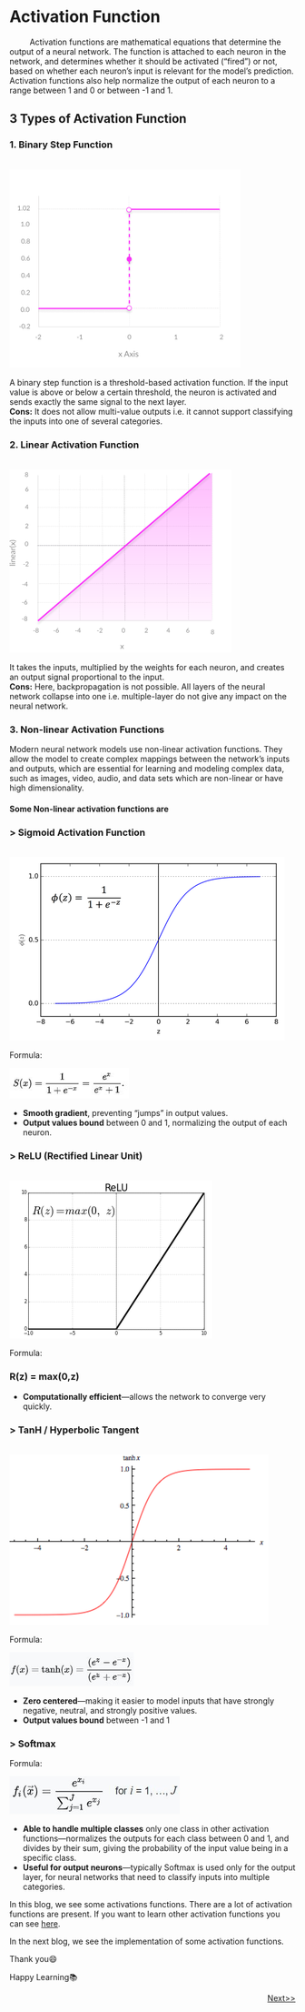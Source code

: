 # Activation Function

&nbsp;&nbsp;&nbsp;&nbsp;&nbsp;&nbsp;&nbsp;&nbsp; Activation functions are mathematical equations that determine the output of a neural network. The function is attached to each neuron in the network, and determines whether it should be activated (“fired”) or not, based on whether each neuron’s input is relevant for the model’s prediction. Activation functions also help normalize the output of each neuron to a range between 1 and 0 or between -1 and 1.

## 3 Types of Activation Function

### 1. Binary Step Function

&nbsp;&nbsp;&nbsp;&nbsp;&nbsp;&nbsp;&nbsp;&nbsp;&nbsp;&nbsp;&nbsp;&nbsp;&nbsp;&nbsp;&nbsp;&nbsp;&nbsp;&nbsp;&nbsp;&nbsp;&nbsp;&nbsp;&nbsp;&nbsp;&nbsp;&nbsp;&nbsp;&nbsp;&nbsp;&nbsp;&nbsp;&nbsp;&nbsp;&nbsp;&nbsp;&nbsp;&nbsp;&nbsp;&nbsp;&nbsp;&nbsp;&nbsp;&nbsp;&nbsp;&nbsp;&nbsp;&nbsp;&nbsp; ![Binary step function](Image/binarystepfunction.png)

A binary step function is a threshold-based activation function. If the input value is above or below a certain threshold, the neuron is activated and sends exactly the same signal to the next layer.<br>
**Cons:** It does not allow multi-value outputs i.e. it cannot support classifying the inputs into one of several categories.
### 2. Linear Activation Function

&nbsp;&nbsp;&nbsp;&nbsp;&nbsp;&nbsp;&nbsp;&nbsp;&nbsp;&nbsp;&nbsp;&nbsp;&nbsp;&nbsp;&nbsp;&nbsp;&nbsp;&nbsp;&nbsp;&nbsp;&nbsp;&nbsp;&nbsp;&nbsp;&nbsp;&nbsp;&nbsp;&nbsp;&nbsp;&nbsp;&nbsp;&nbsp;&nbsp;&nbsp;&nbsp;&nbsp;&nbsp;&nbsp;&nbsp;&nbsp;&nbsp;&nbsp;&nbsp;&nbsp;&nbsp;&nbsp;&nbsp;&nbsp; ![Linear activation function](Image/linear-activation.png)

It takes the inputs, multiplied by the weights for each neuron, and creates an output signal proportional to the input.<br>
**Cons:** Here, backpropagation is not possible. All layers of the neural network collapse into one i.e. multiple-layer do not give any impact on the neural network.

### 3. Non-linear Activation Functions
Modern neural network models use non-linear activation functions. They allow the model to create complex mappings between the network’s inputs and outputs, which are essential for learning and modeling complex data, such as images, video, audio, and data sets which are non-linear or have high dimensionality.

#### Some Non-linear activation functions are
### > Sigmoid Activation Function

&nbsp;&nbsp;&nbsp;&nbsp;&nbsp;&nbsp;&nbsp;&nbsp;&nbsp;&nbsp;&nbsp;&nbsp;&nbsp;&nbsp;&nbsp;&nbsp;&nbsp;&nbsp;&nbsp;&nbsp;&nbsp;&nbsp;&nbsp;&nbsp;&nbsp;&nbsp;&nbsp;&nbsp;&nbsp;&nbsp;&nbsp;&nbsp;&nbsp;&nbsp;&nbsp;&nbsp;&nbsp;&nbsp;&nbsp;&nbsp;&nbsp;&nbsp;&nbsp;&nbsp;&nbsp;&nbsp;&nbsp;&nbsp; ![sigmoid function](Image/logistic-regression.png)

Formula:

![sigmoid formula](Image/sigmoid-formula.JPG)

* **Smooth gradient**, preventing “jumps” in output values.
* **Output values bound** between 0 and 1, normalizing the output of each neuron.
### > ReLU (Rectified Linear Unit)

&nbsp;&nbsp;&nbsp;&nbsp;&nbsp;&nbsp;&nbsp;&nbsp;&nbsp;&nbsp;&nbsp;&nbsp;&nbsp;&nbsp;&nbsp;&nbsp;&nbsp;&nbsp;&nbsp;&nbsp;&nbsp;&nbsp;&nbsp;&nbsp;&nbsp;&nbsp;&nbsp;&nbsp;&nbsp;&nbsp;&nbsp;&nbsp;&nbsp;&nbsp;&nbsp;&nbsp;&nbsp;&nbsp;&nbsp;&nbsp;&nbsp;&nbsp;&nbsp;&nbsp;&nbsp;&nbsp;&nbsp;&nbsp; ![ReLU](Image/relu.png)

Formula: 
### R(z) = max(0,z)

* **Computationally efficient**—allows the network to converge very quickly.
### > TanH / Hyperbolic Tangent

&nbsp;&nbsp;&nbsp;&nbsp;&nbsp;&nbsp;&nbsp;&nbsp;&nbsp;&nbsp;&nbsp;&nbsp;&nbsp;&nbsp;&nbsp;&nbsp;&nbsp;&nbsp;&nbsp;&nbsp;&nbsp;&nbsp;&nbsp;&nbsp;&nbsp;&nbsp;&nbsp;&nbsp;&nbsp;&nbsp;&nbsp;&nbsp;&nbsp;&nbsp;&nbsp;&nbsp;&nbsp;&nbsp;&nbsp;&nbsp;&nbsp;&nbsp;&nbsp;&nbsp;&nbsp;&nbsp;&nbsp;&nbsp; ![TanH](Image/tanh.png)

Formula:

![TanH-Formula](Image/tanh-formula.JPG)

* **Zero centered**—making it easier to model inputs that have strongly negative, neutral, and strongly positive values.
* **Output values bound** between -1 and 1

### > Softmax

Formula:

![Softmax](Image/softmax-formula.JPG)

* **Able to handle multiple classes** only one class in other activation functions—normalizes the outputs for each class between 0 and 1, and divides by their sum, giving the probability of the input value being in a specific class.
* **Useful for output neurons**—typically Softmax is used only for the output layer, for neural networks that need to classify inputs into multiple categories.

In this blog, we see some activations functions. There are a lot of activation functions are present. If you want to learn other activation functions you can see [here](https://en.wikipedia.org/wiki/Activation_function).

In the next blog, we see the implementation of some activation functions.

Thank you:smile:

Happy Learning:books:

<p align="right"><a href="3.1.Implementation-of-Activation-Function.ipynb">Next>></a></p>


